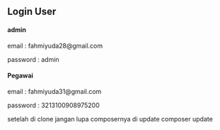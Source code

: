 <h2>Login User </h2>

<h4>admin</h4>
	<p>email    : fahmiyuda28@gmail.com</p>
	<p>password : admin</p>

<h4>Pegawai</h4>	
    <p>email : fahmiyuda31@gmail.com</p>
	<p>password : 3213100908975200</p>

setelah di clone jangan lupa composernya di update
composer update
